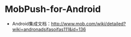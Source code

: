 # MobPush-for-Android

- Android集成文档：http://www.mob.com/wiki/detailed?wiki=andronadsifasoifas111&id=136
